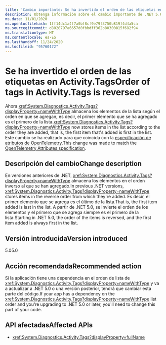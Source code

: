 ```yaml
---
title: 'Cambio importante: Se ha invertido el orden de las etiquetas en Activity.Tags'
description: Obtenga información sobre el cambio importante de .NET 5.0 en las bibliotecas básicas de .NET donde Activity.Tags ahora almacena los elementos de la lista según el orden en que se agregan.
ms.date: 11/01/2020
ms.openlocfilehash: 1ff14dc1a4f7a0bf8cf9e79f3750b819f4d4a5ca
ms.sourcegitcommit: d8020797a6657d0fbbdff362b80300815f682f94
ms.translationtype: HT
ms.contentlocale: es-ES
ms.lasthandoff: 11/24/2020
ms.locfileid: "95760172"
---
```

# <a name="order-of-tags-in-activitytags-is-reversed"></a><span data-ttu-id="4c650-103">Se ha invertido el orden de las etiquetas en Activity.Tags</span><span class="sxs-lookup"><span data-stu-id="4c650-103">Order of tags in Activity.Tags is reversed</span></span>

<span data-ttu-id="4c650-104">Ahora <xref:System.Diagnostics.Activity.Tags?displayProperty=nameWithType> almacena los elementos de la lista según el orden en que se agregan, es decir, el primer elemento que se ha agregado es el primero de la lista.</span><span class="sxs-lookup"><span data-stu-id="4c650-104"><xref:System.Diagnostics.Activity.Tags?displayProperty=nameWithType> now stores items in the list according to the order they are added, that is, the first item that's added is first in the list.</span></span> <span data-ttu-id="4c650-105">Este cambio se ha realizado para que coincida con la [especificación de atributos de OpenTelemetry](https://github.com/open-telemetry/opentelemetry-specification/blob/master/specification/common/common.md#attributes).</span><span class="sxs-lookup"><span data-stu-id="4c650-105">This change was made to match the [OpenTelemetry Attributes specification](https://github.com/open-telemetry/opentelemetry-specification/blob/master/specification/common/common.md#attributes).</span></span>

## <a name="change-description"></a><span data-ttu-id="4c650-106">Descripción del cambio</span><span class="sxs-lookup"><span data-stu-id="4c650-106">Change description</span></span>

<span data-ttu-id="4c650-107">En versiones anteriores de .NET, <xref:System.Diagnostics.Activity.Tags?displayProperty=nameWithType> almacena los elementos en el orden inverso al que se han agregado.</span><span class="sxs-lookup"><span data-stu-id="4c650-107">In previous .NET versions, <xref:System.Diagnostics.Activity.Tags?displayProperty=nameWithType> stores items in the reverse order from which they're added.</span></span> <span data-ttu-id="4c650-108">Es decir, el primer elemento que se agrega es el último de la lista.</span><span class="sxs-lookup"><span data-stu-id="4c650-108">That is, the first item added is last in the list.</span></span> <span data-ttu-id="4c650-109">A partir de .NET 5.0, se invierte el orden de los elementos y el primero que se agrega siempre es el primero de la lista.</span><span class="sxs-lookup"><span data-stu-id="4c650-109">Starting in .NET 5.0, the order of the items is reversed, and the first item added is always first in the list.</span></span>

## <a name="version-introduced"></a><span data-ttu-id="4c650-110">Versión introducida</span><span class="sxs-lookup"><span data-stu-id="4c650-110">Version introduced</span></span>

<span data-ttu-id="4c650-111">5.0</span><span class="sxs-lookup"><span data-stu-id="4c650-111">5.0</span></span>

## <a name="recommended-action"></a><span data-ttu-id="4c650-112">Acción recomendada</span><span class="sxs-lookup"><span data-stu-id="4c650-112">Recommended action</span></span>

<span data-ttu-id="4c650-113">Si la aplicación tiene una dependencia en el orden de lista de <xref:System.Diagnostics.Activity.Tags?displayProperty=nameWithType> y va a actualizar a .NET 5.0 o una versión posterior, tendrá que cambiar esta parte del código.</span><span class="sxs-lookup"><span data-stu-id="4c650-113">If your app has a dependency on the <xref:System.Diagnostics.Activity.Tags?displayProperty=nameWithType> list order and you're upgrading to .NET 5.0 or later, you'll need to change this part of your code.</span></span>

## <a name="affected-apis"></a><span data-ttu-id="4c650-114">API afectadas</span><span class="sxs-lookup"><span data-stu-id="4c650-114">Affected APIs</span></span>

- <xref:System.Diagnostics.Activity.Tags?displayProperty=fullName>

<!--

#### Category

Core .NET libraries

### Affected APIs

- `P:System.Diagnostics.Activity.Tags`

-->
